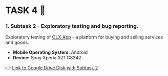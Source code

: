 # TASK 4 📲 

### 1. Subtask 2 - Exploratory testing and bug reporting.

Exploratory testing of [OLX App](https://play.google.com/store/apps/details?id=pl.tablica&hl=pl&gl=US&pli=1) - a platform for buying and selling services and goods.
  - **Mobile Operating System:** Android
  - **Device:** Sony Xperia XZ1 G8342

👉 [Link to Google Drive Disk with Subtask 2](https://docs.google.com/spreadsheets/d/1AlL74ImZRhPj_lSBnfEWEH5jvBPH2WSPeiKsD2yLzCc/edit#gid=0)
